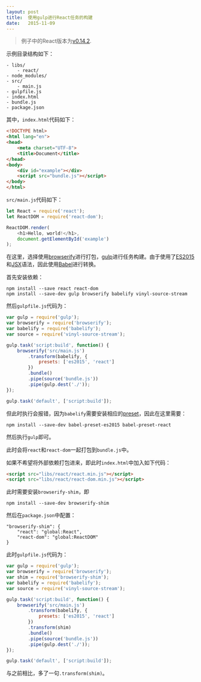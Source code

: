 ```yaml
---
layout: post
title:  使用gulp进行React任务的构建
date:   2015-11-09
---
```


> 例子中的React版本为[v0.14.2](https://github.com/facebook/react/tree/v0.14.2).

示例目录结构如下：

```
- libs/
    - react/
- node_modules/
- src/
    - main.js
- gulpfile.js
- index.html
- bundle.js
- package.json
```

其中，`index.html`代码如下：

```html
<!DOCTYPE html>
<html lang="en">
<head>
	<meta charset="UTF-8">
	<title>Document</title>
</head>
<body>
	<div id="example"></div>
	<script src="bundle.js"></script>
</body>
</html>
```

`src/main.js`代码如下：

```javascript
let React = require('react');
let ReactDOM = require('react-dom');

ReactDOM.render(
	<h1>Hello, world!</h1>,
	document.getElementById('example')
);
```

在这里，选择使用[browserify](http://browserify.org/)进行打包，[gulp](http://gulpjs.com/)进行任务构建。由于使用了[ES2015](http://www.ecma-international.org/ecma-262/6.0/)和[JSX](https://facebook.github.io/jsx/)语法，因此使用[Babel](https://babeljs.io/)进行转换。

首先安装依赖：

```
npm install --save react react-dom
npm install --save-dev gulp browserify babelify vinyl-source-stream
```

然后`gulpfile.js`代码为：

```javascript
var gulp = require('gulp');
var browserify = require('browserify');
var babelify = require('babelify');
var source = require('vinyl-source-stream');

gulp.task('script:build', function() {
	browserify('src/main.js')
		.transform(babelify, {
			presets: ['es2015', 'react']
		})
		.bundle()
		.pipe(source('bundle.js'))
		.pipe(gulp.dest('./'));
});

gulp.task('default', ['script:build']);
```

但此时执行会报错，因为`babelify`需要安装相应的[preset](http://babeljs.io/docs/plugins/)，因此在这里需要：

```
npm install --save-dev babel-preset-es2015 babel-preset-react
```

然后执行`gulp`即可。

此时会将`react`和`react-dom`一起打包到`bundle.js`中。

如果不希望将外部依赖打包进来，即此时`index.html`中加入如下代码：

```html
<script src="libs/react/react.min.js"></script>
<script src="libs/react/react-dom.min.js"></script>
```

此时需要安装`browserify-shim`，即

```
npm install --save-dev browserify-shim
```

然后在`package.json`中配置：

```
"browserify-shim": {
    "react": "global:React",
    "react-dom": "global:ReactDOM"
}
```

此时`gulpfile.js`代码为：

```javascript
var gulp = require('gulp');
var browserify = require('browserify');
var shim = require('browserify-shim');
var babelify = require('babelify');
var source = require('vinyl-source-stream');

gulp.task('script:build', function() {
	browserify('src/main.js')
		.transform(babelify, {
			presets: ['es2015', 'react']
		})
		.transform(shim)
		.bundle()
		.pipe(source('bundle.js'))
		.pipe(gulp.dest('./'));
});

gulp.task('default', ['script:build']);
```

与之前相比，多了一句`.transform(shim)`。